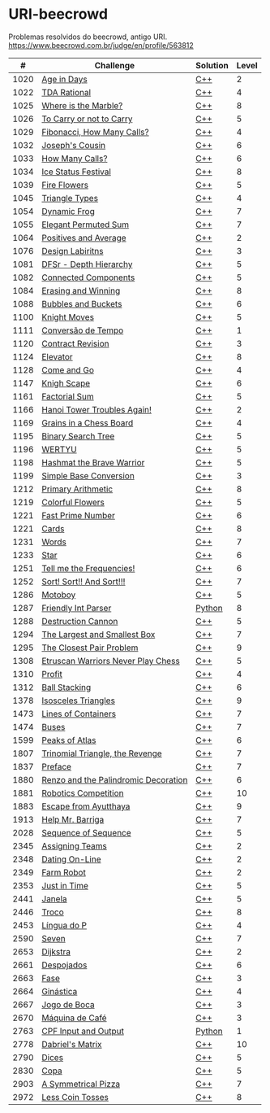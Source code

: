 
# URI-beecrowd
Problemas resolvidos do beecrowd, antigo URI.
https://www.beecrowd.com.br/judge/en/profile/563812


| # | Challenge | Solution | Level |
|---------|-----------|----------|-------|
| 1020 | [ Age in Days ](https://www.beecrowd.com.br/judge/pt/problems/view/1020) | [C++](https://github.com/WilliamVernaschi/URI-beecrowd/blob/main/1020%20.cpp) | 2 |
| 1022 | [ TDA Rational ](https://www.beecrowd.com.br/judge/pt/problems/view/1022) | [C++](https://github.com/WilliamVernaschi/URI-beecrowd/blob/main/1022%20.cpp) | 4 |
| 1025 | [ Where is the Marble? ](https://www.beecrowd.com.br/judge/pt/problems/view/1025) | [C++](https://github.com/WilliamVernaschi/URI-beecrowd/blob/main/1025%20.cpp) | 8 |
| 1026 | [ To Carry or not to Carry ](https://www.beecrowd.com.br/judge/pt/problems/view/1026) | [C++](https://github.com/WilliamVernaschi/URI-beecrowd/blob/main/1026%20.cpp) | 5 |
| 1029 | [ Fibonacci, How Many Calls? ](https://www.beecrowd.com.br/judge/pt/problems/view/1029) | [C++](https://github.com/WilliamVernaschi/URI-beecrowd/blob/main/1029%20.cpp) | 4 |
| 1032 | [ Joseph's Cousin ](https://www.beecrowd.com.br/judge/pt/problems/view/1032) | [C++](https://github.com/WilliamVernaschi/URI-beecrowd/blob/main/1032%20.cpp) | 6 |
| 1033 | [ How Many Calls? ](https://www.beecrowd.com.br/judge/pt/problems/view/1033) | [C++](https://github.com/WilliamVernaschi/URI-beecrowd/blob/main/1033%20.cpp) | 6 |
| 1034 | [ Ice Status Festival ](https://www.beecrowd.com.br/judge/pt/problems/view/1034) | [C++](https://github.com/WilliamVernaschi/URI-beecrowd/blob/main/1034%20.cpp) | 8 |
| 1039 | [ Fire Flowers ](https://www.beecrowd.com.br/judge/pt/problems/view/1039) | [C++](https://github.com/WilliamVernaschi/URI-beecrowd/blob/main/1039%20.cpp) | 5 |
| 1045 | [ Triangle Types ](https://www.beecrowd.com.br/judge/pt/problems/view/1045) | [C++](https://github.com/WilliamVernaschi/URI-beecrowd/blob/main/1045%20.cpp) | 4 |
| 1054 | [ Dynamic Frog ](https://www.beecrowd.com.br/judge/pt/problems/view/1054) | [C++](https://github.com/WilliamVernaschi/URI-beecrowd/blob/main/1054%20.cpp) | 7 |
| 1055 | [ Elegant Permuted Sum ](https://www.beecrowd.com.br/judge/pt/problems/view/1055) | [C++](https://github.com/WilliamVernaschi/URI-beecrowd/blob/main/1055%20.cpp) | 7 |
| 1064 | [ Positives and Average ](https://www.beecrowd.com.br/judge/pt/problems/view/1064) | [C++](https://github.com/WilliamVernaschi/URI-beecrowd/blob/main/1064%20.cpp) | 2 |
| 1076 | [ Design Labiritns ](https://www.beecrowd.com.br/judge/pt/problems/view/1076) | [C++](https://github.com/WilliamVernaschi/URI-beecrowd/blob/main/1076%20.cpp) | 3 |
| 1081 | [ DFSr - Depth Hierarchy ](https://www.beecrowd.com.br/judge/pt/problems/view/1081) | [C++](https://github.com/WilliamVernaschi/URI-beecrowd/blob/main/1081%20.cpp) | 5 |
| 1082 | [ Connected Components ](https://www.beecrowd.com.br/judge/pt/problems/view/1082) | [C++](https://github.com/WilliamVernaschi/URI-beecrowd/blob/main/1082%20.cpp) | 5 |
| 1084 | [ Erasing and Winning ](https://www.beecrowd.com.br/judge/pt/problems/view/1084) | [C++](https://github.com/WilliamVernaschi/URI-beecrowd/blob/main/1084%20.cpp) | 8 |
| 1088 | [ Bubbles and Buckets ](https://www.beecrowd.com.br/judge/pt/problems/view/1088) | [C++](https://github.com/WilliamVernaschi/URI-beecrowd/blob/main/1088%20.cpp) | 6 |
| 1100 | [ Knight Moves ](https://www.beecrowd.com.br/judge/pt/problems/view/1100) | [C++](https://github.com/WilliamVernaschi/URI-beecrowd/blob/main/1100%20.cpp) | 5 |
| 1111 | [ Conversão de Tempo ](https://www.beecrowd.com.br/judge/pt/problems/view/1100) | [C++](https://github.com/WilliamVernaschi/URI-beecrowd/blob/main/1111%20.cpp) | 1 |
| 1120 | [ Contract Revision ](https://www.beecrowd.com.br/judge/pt/problems/view/1120) | [C++](https://github.com/WilliamVernaschi/URI-beecrowd/blob/main/1120%20.cpp) | 3 |
| 1124 | [ Elevator ](https://www.beecrowd.com.br/judge/pt/problems/view/1124) | [C++](https://github.com/WilliamVernaschi/URI-beecrowd/blob/main/1124%20.cpp) | 8 |
| 1128 | [ Come and Go ](https://www.beecrowd.com.br/judge/pt/problems/view/1128) | [C++](https://github.com/WilliamVernaschi/URI-beecrowd/blob/main/1128%20.cpp) | 4 |
| 1147 | [ Knigh Scape ](https://www.beecrowd.com.br/judge/pt/problems/view/1147) | [C++](https://github.com/WilliamVernaschi/URI-beecrowd/blob/main/1147%20.cpp) | 6 |
| 1161 | [ Factorial Sum ](https://www.beecrowd.com.br/judge/pt/problems/view/1161) | [C++](https://github.com/WilliamVernaschi/URI-beecrowd/blob/main/1161%20.cpp) | 5 |
| 1166 | [ Hanoi Tower Troubles Again! ](https://www.beecrowd.com.br/judge/pt/problems/view/1166) | [C++](https://github.com/WilliamVernaschi/URI-beecrowd/blob/main/1166%20.cpp) | 2 |
| 1169 | [ Grains in a Chess Board ](https://www.beecrowd.com.br/judge/pt/problems/view/1169) | [C++](https://github.com/WilliamVernaschi/URI-beecrowd/blob/main/1169%20.cpp) | 4 |
| 1195 | [ Binary Search Tree ](https://www.beecrowd.com.br/judge/pt/problems/view/1195) | [C++](https://github.com/WilliamVernaschi/URI-beecrowd/blob/main/1195%20.cpp) | 5 |
| 1196 | [ WERTYU ](https://www.beecrowd.com.br/judge/pt/problems/view/1196) | [C++](https://github.com/WilliamVernaschi/URI-beecrowd/blob/main/1196%20.cpp) | 5 |
| 1198 | [ Hashmat the Brave Warrior ](https://www.beecrowd.com.br/judge/pt/problems/view/1198) | [C++](https://github.com/WilliamVernaschi/URI-beecrowd/blob/main/1198%20.cpp) | 5 |
| 1199 | [ Simple Base Conversion ](https://www.beecrowd.com.br/judge/pt/problems/view/1199) | [C++](https://github.com/WilliamVernaschi/URI-beecrowd/blob/main/1199%20.cpp) | 3 |
| 1212 | [ Primary Arithmetic ](https://www.beecrowd.com.br/judge/pt/problems/view/1212) | [C++](https://github.com/WilliamVernaschi/URI-beecrowd/blob/main/1212%20.cpp) | 8 |
| 1219 | [ Colorful Flowers ](https://www.beecrowd.com.br/judge/pt/problems/view/1219) | [C++](https://github.com/WilliamVernaschi/URI-beecrowd/blob/main/1219%20.cpp) | 5 |
| 1221 | [ Fast Prime Number ](https://www.beecrowd.com.br/judge/pt/problems/view/1221) | [C++](https://github.com/WilliamVernaschi/URI-beecrowd/blob/main/1221%20.cpp) | 6 |
| 1221 | [ Cards ](https://www.beecrowd.com.br/judge/en/problems/view/1224) | [C++](https://github.com/WilliamVernaschi/URI-beecrowd/blob/main/1224%20.cpp) | 8 |
| 1231 | [ Words ](https://www.beecrowd.com.br/judge/pt/problems/view/1231) | [C++](https://github.com/WilliamVernaschi/URI-beecrowd/blob/main/1231%20.cpp) | 7 |
| 1233 | [ Star ](https://www.beecrowd.com.br/judge/pt/problems/view/1233) | [C++](https://github.com/WilliamVernaschi/URI-beecrowd/blob/main/1233%20.cpp) | 6 |
| 1251 | [ Tell me the Frequencies! ](https://www.beecrowd.com.br/judge/pt/problems/view/1251) | [C++](https://github.com/WilliamVernaschi/URI-beecrowd/blob/main/1251%20.cpp) | 6 |
| 1252 | [ Sort! Sort!! And Sort!!! ](https://www.beecrowd.com.br/judge/pt/problems/view/1252) | [C++](https://github.com/WilliamVernaschi/URI-beecrowd/blob/main/1252%20.cpp) | 7 |
| 1286 | [ Motoboy ](https://www.beecrowd.com.br/judge/pt/problems/view/1286) | [C++](https://github.com/WilliamVernaschi/URI-beecrowd/blob/main/1286%20.cpp) | 5 |
| 1287 | [ Friendly Int Parser ](https://www.beecrowd.com.br/judge/pt/problems/view/1287) | [Python](https://github.com/WilliamVernaschi/URI-beecrowd/blob/main/1287%20.py) | 8 |
| 1288 | [ Destruction Cannon ](https://www.beecrowd.com.br/judge/pt/problems/view/1288) | [C++](https://github.com/WilliamVernaschi/URI-beecrowd/blob/main/1288%20.cpp) | 5 |
| 1294 | [ The Largest and Smallest Box ](https://www.beecrowd.com.br/judge/pt/problems/view/1294) | [C++](https://github.com/WilliamVernaschi/URI-beecrowd/blob/main/1294%20.cpp) | 7 |
| 1295 | [ The Closest Pair Problem ](https://www.beecrowd.com.br/judge/pt/problems/view/1295) | [C++](https://github.com/WilliamVernaschi/URI-beecrowd/blob/main/1295%20.cpp) | 9 |
| 1308 | [ Etruscan Warriors Never Play Chess ](https://www.beecrowd.com.br/judge/pt/problems/view/1308) | [C++](https://github.com/WilliamVernaschi/URI-beecrowd/blob/main/1308%20.cpp) | 5 |
| 1310 | [ Profit ](https://www.beecrowd.com.br/judge/pt/problems/view/1310) | [C++](https://github.com/WilliamVernaschi/URI-beecrowd/blob/main/1310%20.cpp) | 4 |
| 1312 | [ Ball Stacking ](https://www.beecrowd.com.br/judge/pt/problems/view/1312) | [C++](https://github.com/WilliamVernaschi/URI-beecrowd/blob/main/1312%20.cpp) | 6 |
| 1378 | [ Isosceles Triangles ](https://www.beecrowd.com.br/judge/pt/problems/view/1378) | [C++](https://github.com/WilliamVernaschi/URI-beecrowd/blob/main/1378%20.cpp) | 9 |
| 1473 | [ Lines of Containers ](https://www.beecrowd.com.br/judge/pt/problems/view/1473) | [C++](https://github.com/WilliamVernaschi/URI-beecrowd/blob/main/1473%20.cpp) | 7 |
| 1474 | [ Buses ](https://www.beecrowd.com.br/judge/pt/problems/view/1474) | [C++](https://github.com/WilliamVernaschi/URI-beecrowd/blob/main/1474%20.cpp) | 7 |
| 1599 | [ Peaks of Atlas ](https://www.beecrowd.com.br/judge/pt/problems/view/1599) | [C++](https://github.com/WilliamVernaschi/URI-beecrowd/blob/main/1599%20.cpp) | 6 |
| 1807 | [ Trinomial Triangle, the Revenge ](https://www.beecrowd.com.br/judge/en/problems/view/1807) | [C++](https://github.com/WilliamVernaschi/URI-beecrowd/blob/main/1807%20.cpp) | 7 |
| 1837 | [ Preface ](https://www.beecrowd.com.br/judge/pt/problems/view/1837) | [C++](https://github.com/WilliamVernaschi/URI-beecrowd/blob/main/1837%20.cpp) | 7 |
| 1880 | [ Renzo and the Palindromic Decoration ](https://www.beecrowd.com.br/judge/pt/problems/view/1880) | [C++](https://github.com/WilliamVernaschi/URI-beecrowd/blob/main/1880%20.cpp) | 6 |
| 1881 | [ Robotics Competition ](https://www.beecrowd.com.br/judge/pt/problems/view/1881) | [C++](https://github.com/WilliamVernaschi/URI-beecrowd/blob/main/1881%20.cpp) | 10 |
| 1883 | [ Escape from Ayutthaya ](https://www.beecrowd.com.br/judge/pt/problems/view/1883) | [C++](https://github.com/WilliamVernaschi/URI-beecrowd/blob/main/1883%20.cpp) | 9 |
| 1913 | [ Help Mr. Barriga ](https://www.beecrowd.com.br/judge/pt/problems/view/1913) | [C++](https://github.com/WilliamVernaschi/URI-beecrowd/blob/main/1913%20.cpp) | 7 |
| 2028 | [ Sequence of Sequence ](https://www.beecrowd.com.br/judge/pt/problems/view/2028) | [C++](https://github.com/WilliamVernaschi/URI-beecrowd/blob/main/2028%20.cpp) | 5 |
| 2345 | [ Assigning Teams ](https://www.beecrowd.com.br/judge/pt/problems/view/2345) | [C++](https://github.com/WilliamVernaschi/URI-beecrowd/blob/main/2345%20.cpp) | 2 |
| 2348 | [ Dating On-Line ](https://www.beecrowd.com.br/judge/pt/problems/view/2348) | [C++](https://github.com/WilliamVernaschi/URI-beecrowd/blob/main/2348%20.cpp) | 2 |
| 2349 | [ Farm Robot ](https://www.beecrowd.com.br/judge/pt/problems/view/2349) | [C++](https://github.com/WilliamVernaschi/URI-beecrowd/blob/main/2349%20.cpp) | 2 |
| 2353 | [ Just in Time ](https://www.beecrowd.com.br/judge/pt/problems/view/2353) | [C++](https://github.com/WilliamVernaschi/URI-beecrowd/blob/main/2353%20.cpp) | 5 |
| 2441 | [ Janela ](https://www.beecrowd.com.br/judge/pt/problems/view/2441) | [C++](https://github.com/WilliamVernaschi/URI-beecrowd/blob/main/2441%20.cpp) | 5 |
| 2446 | [ Troco ](https://www.beecrowd.com.br/judge/pt/problems/view/2446) | [C++](https://github.com/WilliamVernaschi/URI-beecrowd/blob/main/2446%20.cpp) | 8 |
| 2453 | [ Língua do P ](https://www.beecrowd.com.br/judge/pt/problems/view/2453) | [C++](https://github.com/WilliamVernaschi/URI-beecrowd/blob/main/2453%20.cpp) | 4 |
| 2590 | [ Seven ](https://www.beecrowd.com.br/judge/pt/problems/view/2590) | [C++](https://github.com/WilliamVernaschi/URI-beecrowd/blob/main/2590%20.cpp) | 7 |
| 2653 | [ Dijkstra ](https://www.beecrowd.com.br/judge/pt/problems/view/2653) | [C++](https://github.com/WilliamVernaschi/URI-beecrowd/blob/main/2653%20.cpp) | 2 |
| 2661 | [ Despojados ](https://www.beecrowd.com.br/judge/pt/problems/view/2661) | [C++](https://github.com/WilliamVernaschi/URI-beecrowd/blob/main/2661%20.cpp) | 6 |
| 2663 | [ Fase ](https://www.beecrowd.com.br/judge/pt/problems/view/2663) | [C++](https://github.com/WilliamVernaschi/URI-beecrowd/blob/main/2663%20.cpp) | 3 |
| 2664 | [ Ginástica ](https://www.beecrowd.com.br/judge/pt/problems/view/2664) | [C++](https://github.com/WilliamVernaschi/URI-beecrowd/blob/main/2664%20.cpp) | 4 |
| 2667 | [ Jogo de Boca ](https://www.beecrowd.com.br/judge/pt/problems/view/2667) | [C++](https://github.com/WilliamVernaschi/URI-beecrowd/blob/main/2667%20.cpp) | 3 |
| 2670 | [ Máquina de Café ](https://www.beecrowd.com.br/judge/pt/problems/view/2670) | [C++](https://github.com/WilliamVernaschi/URI-beecrowd/blob/main/2670%20.cpp) | 3 |
| 2763 | [ CPF Input and Output ](https://www.beecrowd.com.br/judge/pt/problems/view/2763) | [Python](https://github.com/WilliamVernaschi/URI-beecrowd/blob/main/2763%20.py) | 1 |
| 2778 | [ Dabriel's Matrix ](https://www.beecrowd.com.br/judge/pt/problems/view/2778) | [C++](https://github.com/WilliamVernaschi/URI-beecrowd/blob/main/2778%20.cpp) | 10 |
| 2790 | [ Dices ](https://www.beecrowd.com.br/judge/pt/problems/view/2790) | [C++](https://github.com/WilliamVernaschi/URI-beecrowd/blob/main/2790%20.cpp) | 5 |
| 2830 | [ Copa ](https://www.beecrowd.com.br/judge/pt/problems/view/2830) | [C++](https://github.com/WilliamVernaschi/URI-beecrowd/blob/main/2830%20.cpp) | 5 |
| 2903 | [ A Symmetrical Pizza ](https://www.beecrowd.com.br/judge/pt/problems/view/2903) | [C++](https://github.com/WilliamVernaschi/URI-beecrowd/blob/main/2903%20.cpp) | 7 |
  | 2972 | [ Less Coin Tosses ](https://www.beecrowd.com.br/judge/pt/problems/view/2972) | [C++](https://github.com/WilliamVernaschi/URI-beecrowd/blob/main/2972%20.cpp) | 8 |
